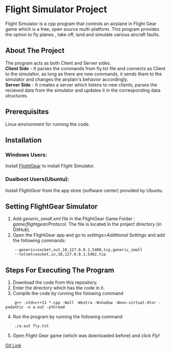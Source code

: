 # Flight Simulator Project
Flight Simulator is a cpp program that controls an airplane in Flight Gear game which is a free, open source multi-platform.
This program provides the option to fly planes , take off, land and simulate various aircraft faults.
## About The Project
The program acts as both Client and Server sides.\
**Client Side** - It parses the commands from fly.txt file and connects as Client to the simulaltor, as long as there are new commands, 
it sends them to the simulator and changes the airplain's behavior accordingly.\
**Server Side** - It creates a server which listens to new clients, parses the recieved data from the simulator and updates it in the corresponding data structures. 

## Prerequisites
Linux environment for running the code.
## Installation
### Windows Users:
Install [FlightGear](https://sourceforge.net/projects/flightgear/files/) to install Flight Simulator.
### Dualboot Users(Ubuntu):
Install *FlightGear* from the app store (software center) provided by Ubuntu.


## Setting FlightGear Simulator
1. Add *generic_small.xml* file in the FlightGear Game Folder : *game/flightgear/Protocol*. 
   The file is located in the project directory (in GitHub).
2. Open the FlightGear app and go to *settings>Additional Settings* and add the following commands:
```
    --generic=socket,out,10,127.0.0.1,5400,tcp,generic_small
    --telnet=socket,in,10,127.0.0.1,5402,tcp
```

## Steps For Executing The Program
1. Download the code from this repository.
2. Enter the directory which has the code in it.
3. Compile the code by running the folowing command
```
    g++ -std=c++11 *.cpp -Wall -Wextra -Wshadow -Wnon-virtual-dtor -pedantic -o a.out -pthread
```
4. Run the program by running the following command
```
    ./a.out fly.txt
```
5. Open Flight Gear game (which was downloaded before) and click *Fly!*

[Git Link](https://github.com/batelpir/SimProject)
